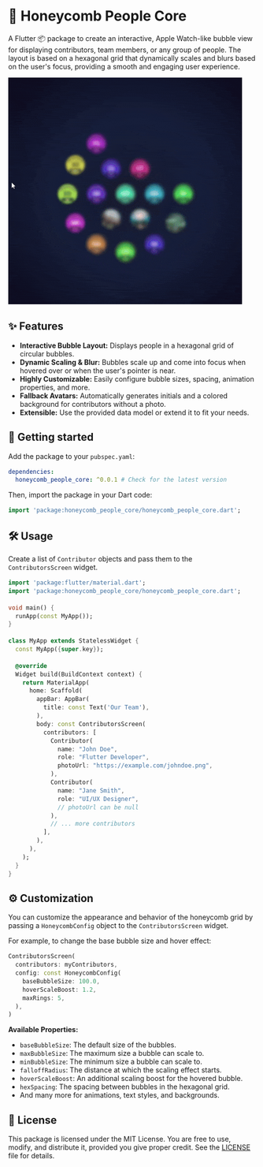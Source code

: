 # 🍯 Honeycomb People Core

A Flutter 📦 package to create an interactive, Apple Watch-like bubble view for displaying contributors, team members, or any group of people. The layout is based on a hexagonal grid that dynamically scales and blurs based on the user's focus, providing a smooth and engaging user experience.

![Honeycomb People Preview](screen.gif)

## ✨ Features

- **Interactive Bubble Layout:** Displays people in a hexagonal grid of circular bubbles.
- **Dynamic Scaling & Blur:** Bubbles scale up and come into focus when hovered over or when the user's pointer is near.
- **Highly Customizable:** Easily configure bubble sizes, spacing, animation properties, and more.
- **Fallback Avatars:** Automatically generates initials and a colored background for contributors without a photo.
- **Extensible:** Use the provided data model or extend it to fit your needs.

## 🚀 Getting started

Add the package to your `pubspec.yaml`:

```yaml
dependencies:
  honeycomb_people_core: ^0.0.1 # Check for the latest version
```

Then, import the package in your Dart code:

```dart
import 'package:honeycomb_people_core/honeycomb_people_core.dart';
```

## 🛠️ Usage

Create a list of `Contributor` objects and pass them to the `ContributorsScreen` widget.

```dart
import 'package:flutter/material.dart';
import 'package:honeycomb_people_core/honeycomb_people_core.dart';

void main() {
  runApp(const MyApp());
}

class MyApp extends StatelessWidget {
  const MyApp({super.key});

  @override
  Widget build(BuildContext context) {
    return MaterialApp(
      home: Scaffold(
        appBar: AppBar(
          title: const Text('Our Team'),
        ),
        body: const ContributorsScreen(
          contributors: [
            Contributor(
              name: "John Doe",
              role: "Flutter Developer",
              photoUrl: "https://example.com/johndoe.png",
            ),
            Contributor(
              name: "Jane Smith",
              role: "UI/UX Designer",
              // photoUrl can be null
            ),
            // ... more contributors
          ],
        ),
      ),
    );
  }
}
```

## ⚙️ Customization

You can customize the appearance and behavior of the honeycomb grid by passing a `HoneycombConfig` object to the `ContributorsScreen` widget.

For example, to change the base bubble size and hover effect:

```dart
ContributorsScreen(
  contributors: myContributors,
  config: const HoneycombConfig(
    baseBubbleSize: 100.0,
    hoverScaleBoost: 1.2,
    maxRings: 5,
  ),
)
```

**Available Properties:**

- `baseBubbleSize`: The default size of the bubbles.
- `maxBubbleSize`: The maximum size a bubble can scale to.
- `minBubbleSize`: The minimum size a bubble can scale to.
- `falloffRadius`: The distance at which the scaling effect starts.
- `hoverScaleBoost`: An additional scaling boost for the hovered bubble.
- `hexSpacing`: The spacing between bubbles in the hexagonal grid.
- And many more for animations, text styles, and backgrounds.

## 📄 License

This package is licensed under the MIT License. You are free to use, modify, and distribute it, provided you give proper credit. See the [LICENSE](LICENSE) file for details.